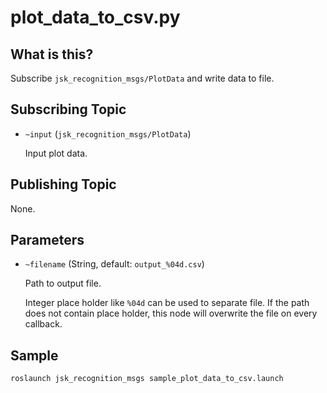 # plot_data_to_csv.py

## What is this?

Subscribe `jsk_recognition_msgs/PlotData` and write data to file.


## Subscribing Topic

* `~input` (`jsk_recognition_msgs/PlotData`)

  Input plot data.


## Publishing Topic

None.


## Parameters

* `~filename` (String, default: `output_%04d.csv`)

  Path to output file.

  Integer place holder like `%04d` can be used to separate file.
  If the path does not contain place holder, this node will overwrite the file on every callback.


## Sample

```bash
roslaunch jsk_recognition_msgs sample_plot_data_to_csv.launch
```
